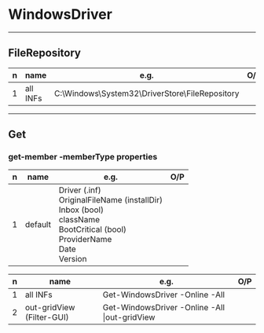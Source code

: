 # WindowsDriver

---

## FileRepository
|n|name|e.g.|O/P|
|-|----|----|---|
|1|all INFs|C:\Windows\System32\DriverStore\FileRepository||

---

## Get
### get-member -memberType properties
|n|name|e.g.|O/P|
|-|----|----|---|
|1|default|Driver (<name>.inf)<br/>OriginalFileName (installDir)<br/>Inbox (bool)<br/>className<br/>BootCritical (bool)<br/>ProviderName<br/>Date<br/>Version|

|n|name|e.g.|O/P|
|-|----|----|---|
|1|all INFs|Get-WindowsDriver -Online -All||
|2|out-gridView (Filter-GUI)|Get-WindowsDriver -Online -All \|out-gridView||
